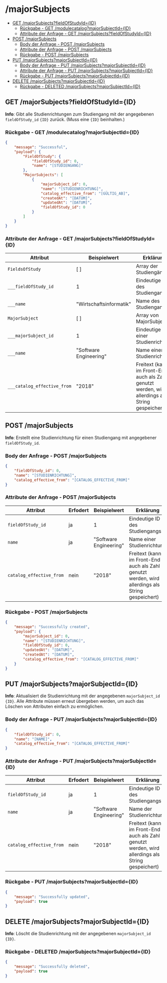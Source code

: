 # /majorSubjects <!-- omit in toc -->

- [GET /majorSubjects?fieldOfStudyId={ID}](#get-majorsubjectsfieldofstudyidid)
  - [Rückgabe - GET /modulecatalog?majorSubjectId={ID}](#rückgabe---get-modulecatalogmajorsubjectidid)
  - [Attribute der Anfrage - GET /majorSubjects?fieldOfStudyId={ID}](#attribute-der-anfrage---get-majorsubjectsfieldofstudyidid)
- [POST /majorSubjects](#post-majorsubjects)
  - [Body der Anfrage - POST /majorSubjects](#body-der-anfrage---post-majorsubjects)
  - [Attribute der Anfrage - POST /majorSubjects](#attribute-der-anfrage---post-majorsubjects)
  - [Rückgabe - POST /majorSubjects](#rückgabe---post-majorsubjects)
- [PUT /majorSubjects?majorSubjectId={ID}](#put-majorsubjectsmajorsubjectidid)
  - [Body der Anfrage - PUT /majorSubjects?majorSubjectId={ID}](#body-der-anfrage---put-majorsubjectsmajorsubjectidid)
  - [Attribute der Anfrage - PUT /majorSubjects?majorSubjectId={ID}](#attribute-der-anfrage---put-majorsubjectsmajorsubjectidid)
  - [Rückgabe - PUT /majorSubjects?majorSubjectId={ID}](#rückgabe---put-majorsubjectsmajorsubjectidid)
- [DELETE /majorSubjects?majorSubjectId={ID}](#delete-majorsubjectsmajorsubjectidid)
  - [Rückgabe - DELETED /majorSubjects?majorSubjectId={ID}](#rückgabe---deleted-majorsubjectsmajorsubjectidid)

## GET /majorSubjects?fieldOfStudyId={ID}

**Info**: Gibt alle Studienrichtungen zum Studiengang mit der angegebenen `fieldOfStudy_id` `{ID}` zurück. (Muss eine `{ID}` beinhalten.)

### Rückgabe - GET /modulecatalog?majorSubjectId={ID}

```json
{
    "message": "Successful",
    "payload": {
        "FieldOfStudy": {
            "fieldOfStudy_id": 0,
            "name": "[STUDIENGANG]"
        },
        "MajorSubjects": [
            {
                "majorSubject_id": 0,
                "name": "[STUDIENRICHTUNG]",
                "catalog_effective_from": "[GÜLTIG_AB]",
                "createdAt": "[DATUM]",
                "updatedAt": "[DATUM]",
                "fieldOfStudy_id": 0
            }
        ]
    }
}
```

### Attribute der Anfrage - GET /majorSubjects?fieldOfStudyId={ID}

| Attribut                    | Beispielwert            | Erklärung                                                                                         |
| --------------------------- | ----------------------- | ------------------------------------------------------------------------------------------------- |
| `FieldsOfStudy`             | [ ]                     | Array der Studiengänge                                                                            |
| `___fieldOfStudy_id`        | 1                       | Eindeutige ID des Studiengangs                                                                    |
| `___name`                   | "Wirtschaftsinformatik" | Name des Studiengangs                                                                             |
| `MajorSubject`              | [ ]                     | Array von MajorSubjects                                                                           |
| `___majorSubject_id`        | 1                       | Eindeutige ID einer Studienrichtung                                                               |
| `___name`                   | "Software Engineering"  | Name einer Studienrichtung                                                                        |
| `___catalog_effective_from` | "2018"                  | Freitext (kann im Front-End auch als Zahl genutzt werden, wird allerdings als String gespeichert) |

## POST /majorSubjects

**Info**: Erstellt eine Studienrichtung für einen Studiengang mit angegebener `fieldOfStudy_id`.

### Body der Anfrage - POST /majorSubjects

```json
{
    "fieldOfStudy_id": 0,
    "name": "[STUDIENRICHTUNG]",
    "catalog_effective_from": "[CATALOG_EFFECTIVE_FROM]"
}
```

### Attribute der Anfrage - POST /majorSubjects

| Attribut                 | Erfodert | Beispielwert           | Erklärung                                                                                         |
| ------------------------ | -------- | ---------------------- | ------------------------------------------------------------------------------------------------- |
| `fieldOfStudy_id`        | ja       | 1                      | Eindeutige ID des Studiengangs                                                                    |
| `name`                   | ja       | "Software Engineering" | Name einer Studienrichtung                                                                        |
| `catalog_effective_from` | nein     | "2018"                 | Freitext (kann im Front-End auch als Zahl genutzt werden, wird allerdings als String gespeichert) |

### Rückgabe - POST /majorSubjects

```json
{
    "message": "Successfully created",
    "payload": {
        "majorSubject_id": 0,
        "name": "[STUDIENRICHTUNG]",
        "fieldOfStudy_id": 0,
        "updatedAt": "[DATUM]",
        "createdAt": "[DATUM]",
        "catalog_effective_from": "[CATALOG_EFFECTIVE_FROM]"
    }
}
```

## PUT /majorSubjects?majorSubjectId={ID}

**Info**: Aktualisiert die Studienrichtung mit der angegebenen `majorSubject_id` `{ID}`.
Alle Attribute müssen erneut übergeben werden, um auch das Löschen von Attributen einfach zu ermöglichen.

### Body der Anfrage - PUT /majorSubjects?majorSubjectId={ID}

```json
{
    "fieldOfStudy_id": 0,
    "name": "[NAME]",
    "catalog_effective_from": "[CATALOG_EFFECTIVE_FROM]"
}
```

### Attribute der Anfrage - PUT /majorSubjects?majorSubjectId={ID}

| Attribut                 | Erfodert | Beispielwert           | Erklärung                                                                                         |
| ------------------------ | -------- | ---------------------- | ------------------------------------------------------------------------------------------------- |
| `fieldOfStudy_id`        | ja       | 1                      | Eindeutige ID des Studiengangs                                                                    |
| `name`                   | ja       | "Software Engineering" | Name der Studienrichtung                                                                          |
| `catalog_effective_from` | nein     | "2018"                 | Freitext (kann im Front-End auch als Zahl genutzt werden, wird allerdings als String gespeichert) |

### Rückgabe - PUT /majorSubjects?majorSubjectId={ID}

```json
{
    "message": "Successfully updated",
    "payload": true
}
```

## DELETE /majorSubjects?majorSubjectId={ID}

**Info**: Löscht die Studienrichtung mit der angegebenen `majorSubject_id` `{ID}`.

### Rückgabe - DELETED /majorSubjects?majorSubjectId={ID}

```json
{
    "message": "Successfully deleted",
    "payload": true
}
```
